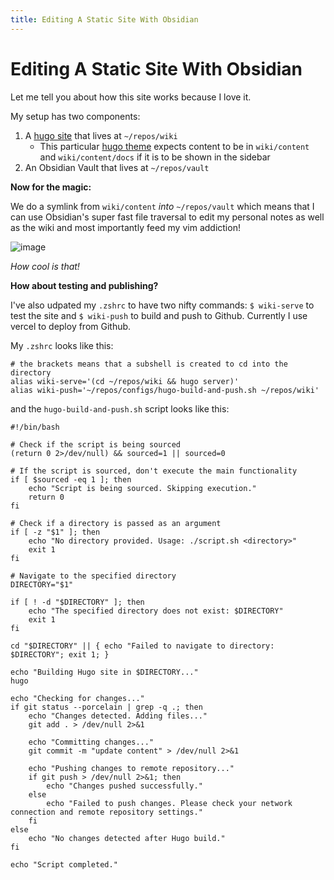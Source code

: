 ```yaml
---
title: Editing A Static Site With Obsidian
---
```

# Editing A Static Site With Obsidian

Let me tell you about how this site works because I love it. 

My setup has two components:

1. A [hugo site](https://gohugo.io) that lives at `~/repos/wiki`
	- This particular [hugo theme](https://themes.gohugo.io/themes/hugo-book/) expects content to be in `wiki/content` and `wiki/content/docs` if it is to be shown in the sidebar 
2. An Obsidian Vault that lives at `~/repos/vault`

**Now for the magic:** 

We do a symlink from `wiki/content` *into* `~/repos/vault` which means that I can use Obsidian's super fast file traversal to edit my personal notes as well as the wiki and most importantly feed my vim addiction!

![image](/obsidian-editing.png)

*How cool is that!*

**How about testing and publishing?**

I've also udpated my `.zshrc` to have two nifty commands: `$ wiki-serve` to test the site and `$ wiki-push` to build and push to Github. Currently I use vercel to deploy from Github. 

My `.zshrc` looks like this:

```
# the brackets means that a subshell is created to cd into the directory
alias wiki-serve='(cd ~/repos/wiki && hugo server)'
alias wiki-push='~/repos/configs/hugo-build-and-push.sh ~/repos/wiki'
```

and the `hugo-build-and-push.sh` script looks like this:

```
#!/bin/bash

# Check if the script is being sourced
(return 0 2>/dev/null) && sourced=1 || sourced=0

# If the script is sourced, don't execute the main functionality
if [ $sourced -eq 1 ]; then
    echo "Script is being sourced. Skipping execution."
    return 0
fi

# Check if a directory is passed as an argument
if [ -z "$1" ]; then
    echo "No directory provided. Usage: ./script.sh <directory>"
    exit 1
fi

# Navigate to the specified directory
DIRECTORY="$1"

if [ ! -d "$DIRECTORY" ]; then
    echo "The specified directory does not exist: $DIRECTORY"
    exit 1
fi

cd "$DIRECTORY" || { echo "Failed to navigate to directory: $DIRECTORY"; exit 1; }

echo "Building Hugo site in $DIRECTORY..."
hugo

echo "Checking for changes..."
if git status --porcelain | grep -q .; then
    echo "Changes detected. Adding files..."
    git add . > /dev/null 2>&1
    
    echo "Committing changes..."
    git commit -m "update content" > /dev/null 2>&1
    
    echo "Pushing changes to remote repository..."
    if git push > /dev/null 2>&1; then
        echo "Changes pushed successfully."
    else
        echo "Failed to push changes. Please check your network connection and remote repository settings."
    fi
else
    echo "No changes detected after Hugo build."
fi

echo "Script completed."

```
